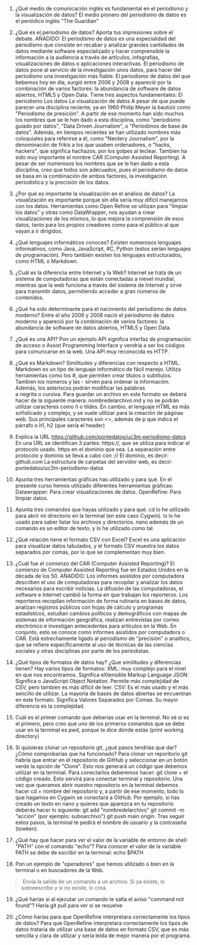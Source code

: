 1. ¿Qué medio de comunicación inglés es fundamental en el periodismo y la visualización de datos?
El medio pionero del periodismo de datos es el periódico inglés "The Guardian"

2. ¿Qué es el periodismo de datos? Aporta tus impresiones sobre el debate.
AÑADIDO: El periodismo de datos es una especialidad del periodismo que consiste en recabar y analizar grandes cantidades de datos mediante software especializado y hacer comprensible la información a la audiencia a través de artículos, infografías, visualizaciones de datos o aplicaciones interactivas.
El periodismo de datos pone al servicio de la investigación unos datos, para hacer del periodismo una investigación más fiable. El periodismo de datos del que bebemos hoy en día, surgió entre 2006 y 2008 y apareció por la combinación de varios factores: la abundancia de software de datos abiertos, HTML5 y Open Data.
Tiene tres aspectos fundamentales:
El periodismo
Los datos
La visualización de datos
A pesar de que puede parecer una disciplina reciente, ya en 1960 Philip Meyer la bautizó como "Periodismo de presición". A partir de ese momento han sido muchos los nombres que se le han dado a esta disciplina, como "periodismo guiado por datos", "Data Driven Journalism", o "Periodimos de base de datos". Además, en tiempos recientes se han utilizado nombres más coloquiales para referirse a él, como "Nerdery Journalism", por la denominación de frikis a los que usaben ordenadores, o "hacks, hackers", que significa hachazos, por los golpes al teclear. Tambien ha sido muy importante el nombre CAR (Computer Assisted Reporting).
A pesar de ser numerosos los nombres que se le han dado a esta disciplina, creo que todos son adecuados, pues el periodismo de datos se basa en la combinación de ambos factores, la investigación periodística y la precisión de los datos.

3. ¿Por qué es importante la visualización en el análisis de datos?
La visualización es importante porque sin ella sería muy difícil manejarnos con los datos. Herramientas como Open Refine se utilizan para "limpiar los datos" y otras como DataWrapper, nos ayudan a crear visualizaciones de los mismos, lo que mejora la comprensión de esos datos, tanto para los propios creadores como para el público al que vayan a ir dirigidos.

4. ¿Qué lenguajes informáticos conoces?
Existen numerosos lenguajes informativos, como Java, JavaScript, #C, Python (estos serían lenguajes de programación). Pero también existen los lenguajes estructurados, como HTML o Markdown.

5. ¿Cuál es la diferencia entre Internet y la Web?
Internet se trata de un sistema de computadoras que están conectadas a nievel mundial, mientras que la web funciona a través del sistema de Internet y sirve para transmitir datos, permitiendo acceder a gran números de contenidos.

6. ¿Qué ha sido determinante para el nacimiento del periodismo de datos moderno?
Entre el año 2006 y 2008 nació el periodismo de datos moderno y apareció por la combinación de varios factores: la abundancia de software de datos abiertos, HTML5 y Open Data.

7. ¿Qué es una API? Pon un ejemplo
API significa interfaz de programación de acceso o Assist Programming Interface y vendría a ser los códigos para comuncarse en la web. Una API muy reconocida es HTTP.

8. ¿Qué es Markdown? Similitudes y diferencias con respecto a HTML.
Markdown es un tipo de lenguaje informático de fácil manejo. Utiliza herramientas como los #, que permiten crear títulos o subtítulos. Tambien los números y las - sirven para ordenar la información. Además, los asteriscos podrán modificar las palabras a negrita o cursiva. Para guardar un archivo en este formato se deberá hacer de la siguiente manera: nombredelarchivo.md y no se podrán utilizar caracteres como ñ o tildes.
En cambio, el lenguaje HTML es más sofisticado y complejo, y se suele utilizar para la creación de páginas web. Sus principales caracteres son <>, además de p que indica el párrafo o h1, h2 (que sería el header)

9. Explica la URL https://github.com/pontedatos/uc3m-periodismo-datos
En una URL se identifican 3 partes:
https://, que se utiliza para indicar el protocolo usado. https en el dominio que sea. La separación entre protocolo y dominio se lleva a cabo con ://
El dominio, es decir: github.com
La estructura de carpetas del servidor web, es decir: pontedatos/uc3m-periodismo-datos

10. Apunta tres herramientas gráficas has utilizado y para qué.
En el presente curso hemos utilizado diferentes herramientas gráficas:
Datawrapper: Para crear visualizaciones de datos.
OpenRefine: Para limpiar datos.

11. Apunta tres comandos que hayas utilizado y para qué.
cd lo he utilizado para abrir mi directorio en la terminal (en este caso Cygwin). ls lo he usado para saber listar los archivos y directorios. nano además de un comando es un editor de texto, y lo he utilizado como tal.

12. ¿Qué relación tiene el formato CSV con Excel?
Excel es una aplicación para visualizar datos tabulados, y el formato CSV muestra los datos separados por comas, por lo que se complementan muy bien.

13. ¿Cuál fue el comienzo del CAR (Computer Assisted Reporting)?
El comienzo de Computer Assisted Reporting fue en Estados Unidos en la década de los 50. 
AÑADIDO: Los informes asistidos por computadora describen el uso de computadoras para recopilar y analizar los datos necesarios para escribir noticias.
La difusión de las computadoras, el software e Internet cambió la forma en que trabajan los reporteros. Los reporteros recopilan información de forma rutinaria en bases de datos, analizan registros públicos con hojas de cálculo y programas estadísticos, estudian cambios políticos y demográficos con mapas de sistemas de información geográfica, realizan entrevistas por correo electrónico e investigan antecedentes para artículos en la Web.
En conjunto, esto se conoce como informes asistidos por computadora o CAR. Está estrechamente ligado al periodismo de "precisión" o analítico, que se refiere específicamente al uso de técnicas de las ciencias sociales y otras disciplinas por parte de los periodistas.


14. ¿Qué tipos de formatos de datos hay? ¿Que similitudes y diferencias tienen?
Hay varios tipos de formatos:
XML: muy complejo para el nivel en que nos encontramos. Significa eXtensible Markup Language
JSON: Significa o JavaScript Object Notation. Permite más complejidad de CSV, pero tambien es más difícil de leer.
CSV: Es el más usado y el más sencillo de utilizar. La mayoría de bases de datos abiertas se encuentran en este formato. Significa Valores Separados por Comas.
Su mayor diferencia es la complejidad.

15. Cuál es el primer comando que deberías usar en la terminal.
No sé si es el primero, pero creo que uno de los primeros comandos que se debe usar en la terminal es pwd, porque te dice dónde estás (print working directory)

16. Si quisieras clonar un repositorio git, ¿qué pasos tendrías que dar? ¿Cómo comprobarías que ha funcionado?
Para clonar un reporitorio git habría que entrar en el repositorio de GitHub y seleccionar en un botón verde la opción de "Clone". Esto nos generará un código que debemos utilizar en la terminal. Para conectarlos deberemos hacer: git clone + el código creado. Esto servirá para conectar terminal y repositorio. Una vez que queramos abrir nuestro repositorio en la terminal debemos hacer cd + nombre del repositorio y, a partir de ese momento, todo lo que hagamos en Cygwin se conectará a GitHub. Por ejemplo, si has creado un texto en nano y quieres que aparezca en tu repositorio deberás hacer lo siguiente:
git add "nombredelarchivo"
git commit -m "acción" (por ejemplo: suboarchivo")
git push main origin.
Tras seguir estos pasos, la terminal te pedirá el nombre de usuario y la contraseña (towken).

17. ¿Qué hay que hacer para ver el valor de la variable de entorno de shell "PATH" con el comando "echo"?
Para conocer el valor de la variable PATH se debe de escribir en la terminal: echo $PATH

18. Pon un ejemplo de "operadores" que hemos utilizado o bien en la terminal o en buscadores de la Web.
> Envía la salida de un comando a un archivo. Si ya existe, lo sobreescribe y si no existe, lo crea.

19. ¿Qué harías si al ejecutar un comando te salta el aviso "command not found"?
Haría git pull para ver si se resuelve

20. ¿Cómo harías para que OpenRefine interpretara correctamente los tipos de datos?
Para que OpenRefine interpretara correctamente los tipos de datos trataría de utilizar una base de datos en formato CSV, que es más sencilla y clara de utilizar y sería leída de mejor manera por el programa.

